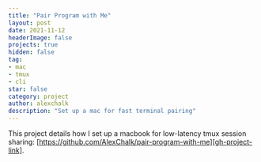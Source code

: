 ```yaml
---
title: "Pair Program with Me"
layout: post
date: 2021-11-12
headerImage: false
projects: true
hidden: false
tag:
- mac
- tmux
- cli
star: false
category: project
author: alexchalk
description: "Set up a mac for fast terminal pairing"
---
```


This project details how I set up a macbook for low-latency tmux session sharing: [https://github.com/AlexChalk/pair-program-with-me][gh-project-link].

[gh-project-link]: https://github.com/AlexChalk/pair-program-with-me
